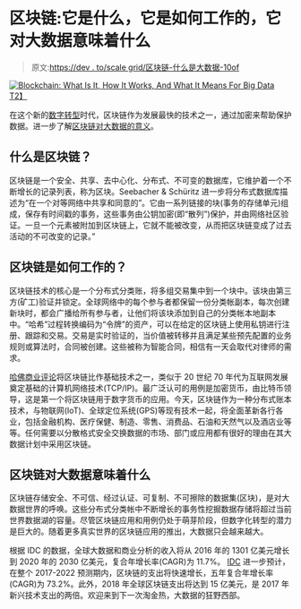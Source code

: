 # 区块链:它是什么，它是如何工作的，它对大数据意味着什么

> 原文:[https://dev . to/scale grid/区块链-什么是大数据-10of](https://dev.to/scalegrid/blockchain-what-is-it-how-it-works-and-what-it-means-for-big-data-10of)

[![Blockchain: What Is It, How It Works, And What It Means For Big Data<br>
](../Images/0047ea4a300c1d7454653f2f35f3e6b8.png)T2】](https://res.cloudinary.com/practicaldev/image/fetch/s--91l9MWjI--/c_limit%2Cf_auto%2Cfl_progressive%2Cq_auto%2Cw_880/https://mongodb.scalegrid.io/hubfs/Blockchain-What-It-Is-How-It-Works-and-What-It-Means-For-Big-Data-ScaleGrid-Blog-378458-edited-417732-edited.jpg)

在这个新的[数字转型](https://scalegrid.io/blog/digital-transformation-it-all-starts-with-data-thinking/ "Digital Transformation: It All Starts With Data Thinking")时代，区块链作为发展最快的技术之一，通过加密来帮助保护数据。进一步了解[区块链对大数据的意义](https://scalegrid.io/blog/blockchain-what-is-it-how-it-works-and-what-it-means-for-big-data/ "Blockchain: What Is It, How It Works, And What It Means For Big Data - ScaleGrid Blog")。

## 什么是区块链？

区块链是一个安全、共享、去中心化、分布式、不可变的数据库，它维护着一个不断增长的记录列表，称为区块。Seebacher & Schüritz 进一步将分布式数据库描述为“在一个对等网络中共享和同意的”。它由一系列链接的块(事务的存储单元)组成，保存有时间戳的事务，这些事务由公钥加密(即“散列”)保护，并由网络社区验证。一旦一个元素被附加到区块链上，它就不能被改变，从而把区块链变成了过去活动的不可改变的记录。”

## 区块链是如何工作的？

区块链技术的核心是一个分布式分类账，将多组交易集中到一个块中。该块由第三方(矿工)验证并锁定。全球网络中的每个参与者都保留一份分类帐副本，每次创建新块时，都会广播给所有参与者，让他们将该块添加到自己的分类帐本地副本中。“哈希”过程转换编码为“令牌”的资产，可以在给定的区块链上使用私钥进行注册、跟踪和交易。交易是实时验证的，当价值被转移并且满足某些预先配置的业务规则或算法时，合同被创建。这些被称为智能合同，相信有一天会取代对律师的需求。

[哈佛商业评论](https://hbr.org/2017/01/the-truth-about-blockchain)将区块链比作基础技术之一，类似于 20 世纪 70 年代为互联网发展奠定基础的计算机网络技术(TCP/IP)。最广泛认可的用例是加密货币，由比特币领导，这是第一个将区块链用于数字货币的应用。今天，区块链作为一种分布式账本技术，与物联网(IoT)、全球定位系统(GPS)等现有技术一起，将全面革新各行各业，包括金融机构、医疗保健、制造、零售、消费品、石油和天然气以及酒店业等等。任何需要以分散格式安全交换数据的市场、部门或应用都有很好的理由在其大数据计划中采用区块链。

## 区块链对大数据意味着什么

区块链存储安全、不可信、经过认证、可复制、不可擦除的数据集(区块)，是对大数据世界的呼唤。这些分布式分类帐中不断增长的事务性挖掘数据存储将超过当前世界数据湖的容量。尽管区块链应用和用例仍处于萌芽阶段，但数字化转型的潜力是巨大的。随着更多真实世界的区块链应用的推出，大数据只会越来越大。

根据 IDC 的数据，全球大数据和商业分析的收入将从 2016 年的 1301 亿美元增长到 2020 年的 2030 亿美元，复合年增长率(CAGR)为 11.7%。 [IDC](https://www.cloudcomputing-news.net/news/2018/jul/27/blockchain-spending-will-double-in-2018-to-reach-15b/) 进一步预计，在整个 2017-2022 预测期内，区块链的支出将快速增长，五年复合年增长率(CAGR)为 73.2%。此外，2018 年全球区块链支出将达到 15 亿美元，是 2017 年新兴技术支出的两倍。欢迎来到下一次淘金热，大数据的狂野西部。